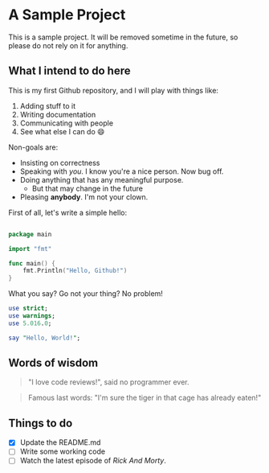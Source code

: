 # A Sample Project

This is a sample project. It will be removed sometime in the future, so
please do not rely on it for anything.

## What I intend to do here

This is my first Github repository, and I will play with things like:

1. Adding stuff to it
2. Writing documentation
3. Communicating with people
4. See what else I can do :smile:

Non-goals are:

* Insisting on correctness
* Speaking with _you_. I know you're a nice person. Now bug off.
* Doing anything that has any meaningful purpose.
  * But that may change in the future
* Pleasing **anybody**. I'm not your clown.

First of all, let's write a simple hello:

```go

package main

import "fmt"

func main() {
    fmt.Println("Hello, Github!")
}
```

What you say? Go not your thing? No problem!

```perl
use strict;
use warnings;
use 5.016.0;

say "Hello, World!";
```

## Words of wisdom

> "I love code reviews!", said no programmer ever.

> Famous last words: "I'm sure the tiger in that cage has already eaten!"

## Things to do

- [x] Update the README.md
- [ ] Write some working code
- [ ] Watch the latest episode of _Rick And Morty_.
